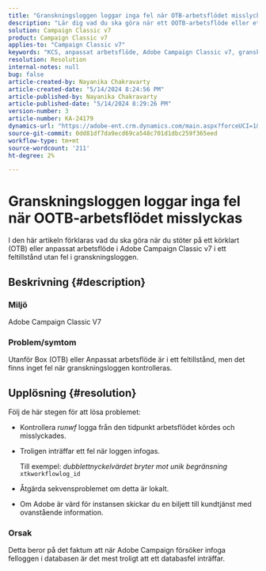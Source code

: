 ```yaml
---
title: "Granskningsloggen loggar inga fel när OTB-arbetsflödet misslyckas"
description: "Lär dig vad du ska göra när ett OOTB-arbetsflöde eller ett anpassat arbetsflöde i Adobe Campaign Classic misslyckas, men inga fel hittas i granskningsloggen."
solution: Campaign Classic v7
product: Campaign Classic v7
applies-to: "Campaign Classic v7"
keywords: "KCS, anpassat arbetsflöde, Adobe Campaign Classic v7, granskningslogg, OOTB-arbetsflöde, ACC"
resolution: Resolution
internal-notes: null
bug: false
article-created-by: Nayanika Chakravarty
article-created-date: "5/14/2024 8:24:56 PM"
article-published-by: Nayanika Chakravarty
article-published-date: "5/14/2024 8:29:26 PM"
version-number: 3
article-number: KA-24179
dynamics-url: "https://adobe-ent.crm.dynamics.com/main.aspx?forceUCI=1&pagetype=entityrecord&etn=knowledgearticle&id=977a2e01-3012-ef11-9f8a-6045bd026dc7"
source-git-commit: 0dd81df7da9ecd69ca548c701d1dbc259f365eed
workflow-type: tm+mt
source-wordcount: '211'
ht-degree: 2%

---
```


# Granskningsloggen loggar inga fel när OOTB-arbetsflödet misslyckas


I den här artikeln förklaras vad du ska göra när du stöter på ett körklart (OTB) eller anpassat arbetsflöde i Adobe Campaign Classic v7 i ett feltillstånd utan fel i granskningsloggen.

## Beskrivning {#description}


### <b>Miljö</b>

Adobe Campaign Classic V7

### <b>Problem/symtom</b>

Utanför Box (OTB) eller Anpassat arbetsflöde är i ett feltillstånd, men det finns inget fel när granskningsloggen kontrolleras.


## Upplösning {#resolution}


Följ de här stegen för att lösa problemet:

- Kontrollera *runwf* logga från den tidpunkt arbetsflödet kördes och misslyckades.
- Troligen inträffar ett fel när loggen infogas.

  Till exempel: *dubblettnyckelvärdet bryter mot unik begränsning* `xtkworkflowlog_id`
- Åtgärda sekvensproblemet om detta är lokalt.
- Om Adobe är värd för instansen skickar du en biljett till kundtjänst med ovanstående information.


### <b>Orsak</b>

Detta beror på det faktum att när Adobe Campaign försöker infoga felloggen i databasen är det mest troligt att ett databasfel inträffar.
